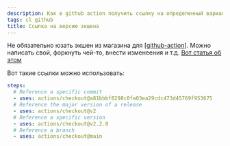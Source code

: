 ```yaml
---
description: Как в github action получить ссылку на определенный вариант экшена в workflow
tags: cl github
title: Ссылка на версию экшена
---
```

Не обязательно юзать экшен из магазина для [[github-action]]. Можно написать свой, форкнуть чей-то, внести изменеения и т.д. [Вот статья об этом](https://docs.github.com/en/actions/reference/workflow-syntax-for-github-actions#jobsjob_idstepsuses)

Вот такие ссылки можно использовать:

```yml
steps:
  # Reference a specific commit
  - uses: actions/checkout@a81bbbf8298c0fa03ea29cdc473d45769f953675
  # Reference the major version of a release
  - uses: actions/checkout@v2
  # Reference a specific version
  - uses: actions/checkout@v2.2.0
  # Reference a branch
  - uses: actions/checkout@main
  ```

[//begin]: # "Autogenerated link references for markdown compatibility"
[github-action]: github-action "Githunb action"
[//end]: # "Autogenerated link references"